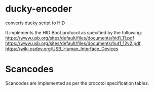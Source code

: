 # ducky-encoder
converts ducky script to HID   

It implements the HID Boot protocol as specified by the following:   
https://www.usb.org/sites/default/files/documents/hid1_11.pdf   
https://www.usb.org/sites/default/files/documents/hut1_12v2.pdf   
https://wiki.osdev.org/USB_Human_Interface_Devices   

# Scancodes

Scancodes are implemented as per the procotol specification tables.
